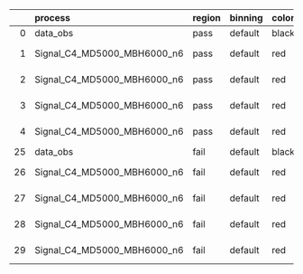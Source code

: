 |    | process                     | region   | binning   | color   | process_type   |   scale | variation   | source_filename                                                      | source_histname    | alias                       | title     |   combine_idx |     lnN |   shapes | syst_type   | direction   | variation_alias   |
|---:|:----------------------------|:---------|:----------|:--------|:---------------|--------:|:------------|:---------------------------------------------------------------------|:-------------------|:----------------------------|:----------|--------------:|--------:|---------:|:------------|:------------|:------------------|
|  0 | data_obs                    | pass     | default   | black   | DATA           |       1 | nominal     | ./histograms_for_2DAlphabet_v18//BH_Data.root                        | hpass              | Data                        | Data      |           nan | nan     |      nan | nan         | nan         | nan               |
|  1 | Signal_C4_MD5000_MBH6000_n6 | pass     | default   | red     | SIGNAL         |       1 | lumi        | ./histograms_for_2DAlphabet_v18//BH_Signal_C4_MD5000_MBH6000_n6.root | hpass              | Signal_C4_MD5000_MBH6000_n6 | BH signal |           nan |   1.016 |      nan | lnN         | nan         | nan               |
|  2 | Signal_C4_MD5000_MBH6000_n6 | pass     | default   | red     | SIGNAL         |       1 | SVM         | ./histograms_for_2DAlphabet_v18//BH_Signal_C4_MD5000_MBH6000_n6.root | hpass_SVMsyst_up   | Signal_C4_MD5000_MBH6000_n6 | BH signal |           nan | nan     |        1 | shapes      | Up          | SVMsyst           |
|  3 | Signal_C4_MD5000_MBH6000_n6 | pass     | default   | red     | SIGNAL         |       1 | SVM         | ./histograms_for_2DAlphabet_v18//BH_Signal_C4_MD5000_MBH6000_n6.root | hpass_SVMsyst_down | Signal_C4_MD5000_MBH6000_n6 | BH signal |           nan | nan     |        1 | shapes      | Down        | SVMsyst           |
|  4 | Signal_C4_MD5000_MBH6000_n6 | pass     | default   | red     | SIGNAL         |       1 | nominal     | ./histograms_for_2DAlphabet_v18//BH_Signal_C4_MD5000_MBH6000_n6.root | hpass              | Signal_C4_MD5000_MBH6000_n6 | BH signal |           nan | nan     |      nan | nan         | nan         | nan               |
| 25 | data_obs                    | fail     | default   | black   | DATA           |       1 | nominal     | ./histograms_for_2DAlphabet_v18//BH_Data.root                        | hfail              | Data                        | Data      |           nan | nan     |      nan | nan         | nan         | nan               |
| 26 | Signal_C4_MD5000_MBH6000_n6 | fail     | default   | red     | SIGNAL         |       1 | lumi        | ./histograms_for_2DAlphabet_v18//BH_Signal_C4_MD5000_MBH6000_n6.root | hfail              | Signal_C4_MD5000_MBH6000_n6 | BH signal |           nan |   1.016 |      nan | lnN         | nan         | nan               |
| 27 | Signal_C4_MD5000_MBH6000_n6 | fail     | default   | red     | SIGNAL         |       1 | SVM         | ./histograms_for_2DAlphabet_v18//BH_Signal_C4_MD5000_MBH6000_n6.root | hfail_SVMsyst_up   | Signal_C4_MD5000_MBH6000_n6 | BH signal |           nan | nan     |        1 | shapes      | Up          | SVMsyst           |
| 28 | Signal_C4_MD5000_MBH6000_n6 | fail     | default   | red     | SIGNAL         |       1 | SVM         | ./histograms_for_2DAlphabet_v18//BH_Signal_C4_MD5000_MBH6000_n6.root | hfail_SVMsyst_down | Signal_C4_MD5000_MBH6000_n6 | BH signal |           nan | nan     |        1 | shapes      | Down        | SVMsyst           |
| 29 | Signal_C4_MD5000_MBH6000_n6 | fail     | default   | red     | SIGNAL         |       1 | nominal     | ./histograms_for_2DAlphabet_v18//BH_Signal_C4_MD5000_MBH6000_n6.root | hfail              | Signal_C4_MD5000_MBH6000_n6 | BH signal |           nan | nan     |      nan | nan         | nan         | nan               |